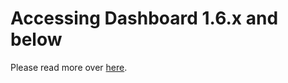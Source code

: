 # Accessing Dashboard 1.6.x and below

Please read more over [here](https://github.com/kubernetes/dashboard).
